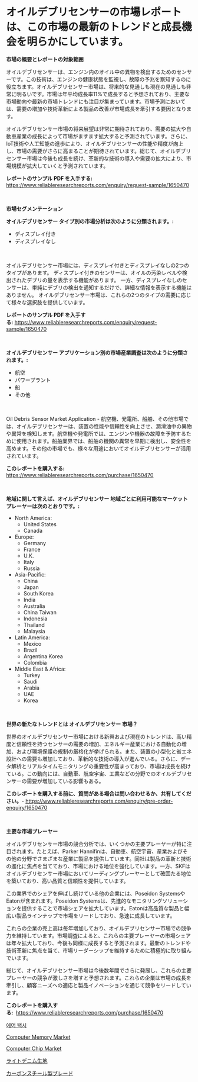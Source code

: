 <p><h1>オイルデブリセンサーの市場レポートは、この市場の最新のトレンドと成長機会を明らかにしています。</h1></p><p><strong>市場の概要とレポートの対象範囲</strong></p>
<p><p>オイルデブリセンサーは、エンジン内のオイル中の異物を検出するためのセンサーです。この技術は、エンジンの健康状態を監視し、故障の予兆を察知するのに役立ちます。オイルデブリセンサー市場は、将来的な見通しも現在の見通しも非常に明るいです。市場は年平均成長率11%で成長すると予想されており、主要な市場動向や最新の市場トレンドにも注目が集まっています。市場予測においては、需要の増加や技術革新による製品の改善が市場成長を牽引する要因となります。</p><p>オイルデブリセンサー市場の将来展望は非常に期待されており、需要の拡大や自動車産業の成長によって市場がますます拡大すると予測されています。さらに、IoT技術や人工知能の進歩により、オイルデブリセンサーの性能や精度が向上し、市場の需要がさらに高まることが期待されています。総じて、オイルデブリセンサー市場は今後も成長を続け、革新的な技術の導入や需要の拡大により、市場規模が拡大していくと予測されています。</p></p>
<p><strong>レポートのサンプル PDF を入手する:</strong> <a href="https://www.reliableresearchreports.com/enquiry/request-sample/1650470">https://www.reliableresearchreports.com/enquiry/request-sample/1650470</a></p>
<p>&nbsp;</p>
<p><strong>市場セグメンテーション</strong></p>
<p><strong>オイルデブリセンサー タイプ別の市場分析は次のように分類されます。:</strong></p>
<p><ul><li>ディスプレイ付き</li><li>ディスプレイなし</li></ul></p>
<p>&nbsp;</p>
<p><p>オイルデブリセンサー市場には、ディスプレイ付きとディスプレイなしの2つのタイプがあります。 ディスプレイ付きのセンサーは、オイルの汚染レベルや検出されたデブリの量を表示する機能があります。 一方、ディスプレイなしのセンサーは、単純にデブリの検出を通知するだけで、詳細な情報を表示する機能はありません。 オイルデブリセンサー市場は、これらの2つのタイプの需要に応じて様々な選択肢を提供しています。</p></p>
<p><strong>レポートのサンプル PDF を入手する:</strong>&nbsp;<a href="https://www.reliableresearchreports.com/enquiry/request-sample/1650470">https://www.reliableresearchreports.com/enquiry/request-sample/1650470</a></p>
<p>&nbsp;</p>
<p><strong> オイルデブリセンサー アプリケーション別の市場産業調査は次のように分類されます。:</strong></p>
<p><ul><li>航空</li><li>パワープラント</li><li>船</li><li>その他</li></ul></p>
<p>&nbsp;</p>
<p><p>Oil Debris Sensor Market Application - 航空機、発電所、船舶、その他市場では、オイルデブリセンサーは、装置の性能や信頼性を向上させ、潤滑油中の異物や異常を検知します。航空機や発電所では、エンジンや機器の故障を予防するために使用されます。船舶業界では、船舶の機関の異常を早期に検出し、安全性を高めます。その他の市場でも、様々な用途においてオイルデブリセンサーが活用されています。</p></p>
<p><strong>このレポートを購入する:</strong>&nbsp; <a href="https://www.reliableresearchreports.com/purchase/1650470">https://www.reliableresearchreports.com/purchase/1650470</a></p>
<p>&nbsp;</p>
<p><strong>地域に関して言えば、オイルデブリセンサー 地域ごとに利用可能なマーケットプレーヤーは次のとおりです。:</strong></p>
<p><ul>
    <li>
        North America:
        <ul>
            <li>United States</li>
            <li>Canada</li>
        </ul>
    </li>
    <li>
        Europe:
        <ul>
            <li>Germany</li>
            <li>France</li>
            <li>U.K.</li>
            <li>Italy</li>
            <li>Russia</li>
        </ul>
    </li>
    <li>
        Asia-Pacific:
        <ul>
            <li>China</li>
            <li>Japan</li>
            <li>South Korea</li>
            <li>India</li>
            <li>Australia</li>
            <li>China Taiwan</li>
            <li>Indonesia</li>
            <li>Thailand</li>
            <li>Malaysia</li>
        </ul>
    </li>
    <li>
        Latin America:
        <ul>
            <li>Mexico</li>
            <li>Brazil</li>
            <li>Argentina Korea</li>
            <li>Colombia</li>
        </ul>
    </li>
    <li>
        Middle East & Africa:
        <ul>
            <li>Turkey</li>
            <li>Saudi</li>
            <li>Arabia</li>
            <li>UAE</li>
            <li>Korea</li>
        </ul>
    </li>
    </ul></p>
<p>&nbsp;</p>
<p><strong>世界の新たなトレンドとは オイルデブリセンサー 市場？</strong></p>
<p><p>世界のオイルデブリセンサー市場における新興および現在のトレンドは、高い精度と信頼性を持つセンサーの需要の増加、エネルギー産業における自動化の増加、および環境保護の規制の厳格化が挙げられる。また、装置の小型化と省エネ設計への需要も増加しており、革新的な技術の導入が進んでいる。さらに、データ解析とリアルタイムモニタリングの重要性が高まっており、市場は成長を続けている。この動向には、自動車、航空宇宙、工業などの分野でのオイルデブリセンサーの需要が増加している影響もある。</p></p>
<p><strong>このレポートを購入する前に、質問がある場合は問い合わせるか、共有してください。</strong>- <a href="https://www.reliableresearchreports.com/enquiry/pre-order-enquiry/1650470">https://www.reliableresearchreports.com/enquiry/pre-order-enquiry/1650470</a></p>
<p>&nbsp;</p>
<p><strong>主要な市場プレーヤー</strong></p>
<p><p>オイルデブリセンサー市場の競合分析では、いくつかの主要プレーヤーが特に注目されます。たとえば、Parker Hannifinは、自動車、航空宇宙、産業およびその他の分野でさまざまな産業に製品を提供しています。同社は製品の革新と技術の進化に焦点を当てており、市場における地位を強化しています。一方、SKFはオイルデブリセンサー市場においてリーディングプレーヤーとして確固たる地位を築いており、高い品質と信頼性を提供しています。</p><p>この業界でのシェアを伸ばし続けている他の企業には、Poseidon SystemsやEatonが含まれます。Poseidon Systemsは、先進的なモニタリングソリューションを提供することで市場シェアを拡大しています。Eatonは高品質な製品と幅広い製品ラインナップで市場をリードしており、急速に成長しています。</p><p>これらの企業の売上高は毎年増加しており、オイルデブリセンサー市場での競争力を維持しています。市場調査によると、これらの主要プレーヤーの市場シェアは年々拡大しており、今後も同様に成長すると予測されます。最新のトレンドや技術革新に焦点を当て、市場リーダーシップを維持するために積極的に取り組んでいます。</p><p>総じて、オイルデブリセンサー市場は今後数年間でさらに発展し、これらの主要プレーヤーの競争が激しさを増すと予想されます。これらの企業は市場の成長を牽引し、顧客ニーズへの適応と製品イノベーションを通じて競争をリードしています。</p></p>
<p><strong>このレポートを購入する:</strong>&nbsp;&nbsp;<a href="https://www.reliableresearchreports.com/purchase/1650470">https://www.reliableresearchreports.com/purchase/1650470</a></p>
<p><p><a href="https://github.com/RichardLueilwitz787/Market-Research-Report-List-1/blob/main/95642139465.md">에어 택시</a></p><p><a href="https://github.com/globismark/Market-Research-Report-List-2/blob/main/computer-memory-market.md">Computer Memory Market</a></p><p><a href="https://github.com/prosalinda88/Market-Research-Report-List-3/blob/main/computer-chip-market.md">Computer Chip Market</a></p><p><a href="https://github.com/JacksonWiza1924/Market-Research-Report-List-1/blob/main/393464210061.md">ライトデニム生地</a></p><p><a href="https://github.com/Calvi3ynJerde867/Market-Research-Report-List-1/blob/main/806572510060.md">カーボンスチール製ブレード</a></p></p>